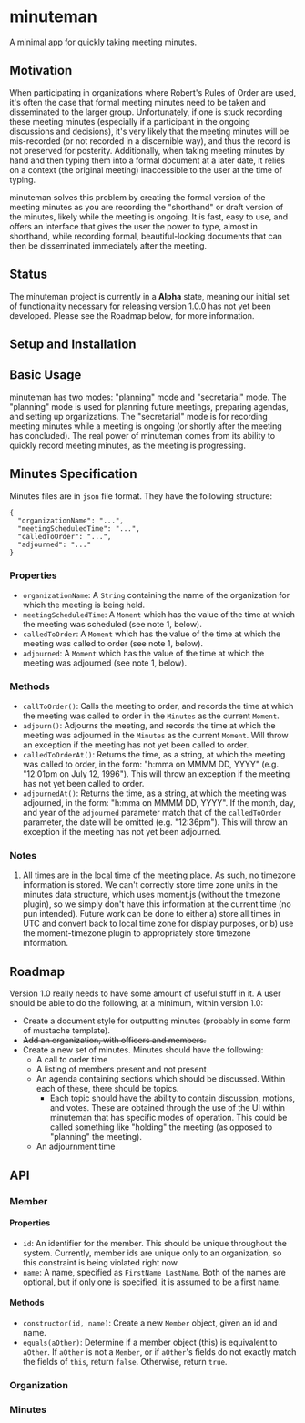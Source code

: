 # minuteman
A minimal app for quickly taking meeting minutes.

## Motivation
When participating in organizations where Robert's Rules of Order are used, it's often the case that formal meeting minutes need to be taken and disseminated to the larger group. Unfortunately, if one is stuck recording these meeting minutes (especially if a participant in the ongoing discussions and decisions), it's very likely that the meeting minutes will be mis-recorded (or not recorded in a discernible way), and thus the record is not preserved for posterity. Additionally, when taking meeting minutes by hand and then typing them into a formal document at a later date, it relies on a context (the original meeting) inaccessible to the user at the time of typing.

minuteman solves this problem by creating the formal version of the meeting minutes as you are recording the "shorthand" or draft version of the minutes, likely while the meeting is ongoing. It is fast, easy to use, and offers an interface that gives the user the power to type, almost in shorthand, while recording formal, beautiful-looking documents that can then be disseminated immediately after the meeting.  

## Status
The minuteman project is currently in a **Alpha** state, meaning our initial set of functionality necessary for releasing version 1.0.0 has not yet been developed. Please see the Roadmap below, for more information.

## Setup and Installation

## Basic Usage
minuteman has two modes: "planning" mode and "secretarial" mode. The "planning" mode is used for planning future meetings, preparing agendas, and setting up organizations. The "secretarial" mode is for recording meeting minutes while a meeting is ongoing (or shortly after the meeting has concluded). The real power of minuteman comes from its ability to quickly record meeting minutes, as the meeting is progressing.

## Minutes Specification
Minutes files are in `json` file format. They have the following structure:
```
{
  "organizationName": "...",
  "meetingScheduledTime": "...",
  "calledToOrder": "...",
  "adjourned": "..."
}
```

### Properties
  * `organizationName`: A `String` containing the name of the organization for which the meeting is being held.
  * `meetingScheduledTime`: A `Moment` which has the value of the time at which the meeting was scheduled (see note 1, below).
  * `calledToOrder`: A `Moment` which has the value of the time at which the meeting was called to order (see note 1, below).
  * `adjourned`: A `Moment` which has the value of the time at which the meeting was adjourned (see note 1, below).

### Methods
  * `callToOrder()`: Calls the meeting to order, and records the time at which the meeting was called to order in the `Minutes` as the current `Moment`.
  * `adjourn()`: Adjourns the meeting, and records the time at which the meeting was adjourned in the `Minutes` as the current `Moment`. Will throw an exception if the meeting has not yet been called to order.
  * `calledToOrderAt()`: Returns the time, as a string, at which the meeting was called to order, in the form: "h:mma on MMMM DD, YYYY" (e.g. "12:01pm on July 12, 1996"). This will throw an exception if the meeting has not yet been called to order.
  * `adjournedAt()`: Returns the time, as a string, at which the meeting was adjourned, in the form: "h:mma on MMMM DD, YYYY". If the month, day, and year of the `adjourned` parameter match that of the `calledToOrder` parameter, the date will be omitted (e.g. "12:36pm"). This will throw an exception if the meeting has not yet been adjourned.

### Notes
  1. All times are in the local time of the meeting place. As such, no timezone information is stored. We can't correctly store time zone units in the minutes data structure, which uses moment.js (without the timezone plugin), so we simply don't have this information at the current time (no pun intended). Future work can be done to either a) store all times in UTC and convert back to local time zone for display purposes, or b) use the moment-timezone plugin to appropriately store timezone information.

## Roadmap
Version 1.0 really needs to have some amount of useful stuff in it. A user should be able to do the following, at a minimum, within version 1.0:

  * Create a document style for outputting minutes (probably in some form of mustache template).
  * ~~Add an organization, with officers and members.~~
  * Create a new set of minutes. Minutes should have the following:
    - A call to order time
    - A listing of members present and not present
    - An agenda containing sections which should be discussed. Within each of these, there should be topics.
      - Each topic should have the ability to contain discussion, motions, and votes. These are obtained through the use of the UI within minuteman that has specific modes of operation. This could be called something like "holding" the meeting (as opposed to "planning" the meeting).
    - An adjournment time

## API
### Member
#### Properties
  * `id`: An identifier for the member. This should be unique throughout the system. Currently, member ids are unique only to an organization, so this constraint is being violated right now.
  * `name`: A name, specified as `FirstName LastName`. Both of the names are optional, but if only one is specified, it is assumed to be a first name.

#### Methods
  * `constructor(id, name)`: Create a new `Member` object, given an id and name.
  * `equals(aOther)`: Determine if a member object (this) is equivalent to `aOther`. If `aOther` is not a `Member`, or if `aOther`'s fields do not exactly match the fields of `this`, return `false`. Otherwise, return `true`.

### Organization

### Minutes

